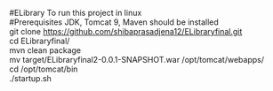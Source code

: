 #ELibrary
To run this project in linux <br>
#Prerequisites
JDK, Tomcat 9, Maven should be installed <br>
git clone https://github.com/shibaprasadjena12/ELibraryfinal.git <br>
cd ELibraryfinal/ <br>
mvn clean package <br>
mv target/ELibraryfinal2-0.0.1-SNAPSHOT.war /opt/tomcat/webapps/ <br>
cd /opt/tomcat/bin <br>
./startup.sh
